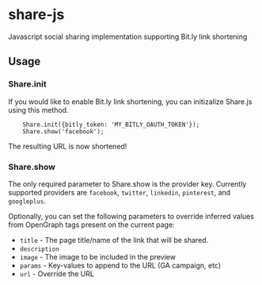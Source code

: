 # share-js
Javascript social sharing implementation supporting Bit.ly link shortening

## Usage

### Share.init
If you would like to enable Bit.ly link shortening, you can initizalize Share.js using this method.

```
    Share.init({bitly_token: 'MY_BITLY_OAUTH_TOKEN'});
    Share.show('facebook');
```
The resulting URL is now shortened!

### Share.show

The only required parameter to Share.show is the provider key. Currently supported providers are `facebook`, `twitter`, `linkedin`, `pinterest`, and `googleplus`.

Optionally, you can set the following parameters to override inferred values from OpenGraph tags present on the current page:

- `title` - The page title/name of the link that will be shared.
- `description`
- `image` - The image to be included in the preview
- `params` - Key-values to append to the URL (GA campaign, etc)
- `url` - Override the URL
